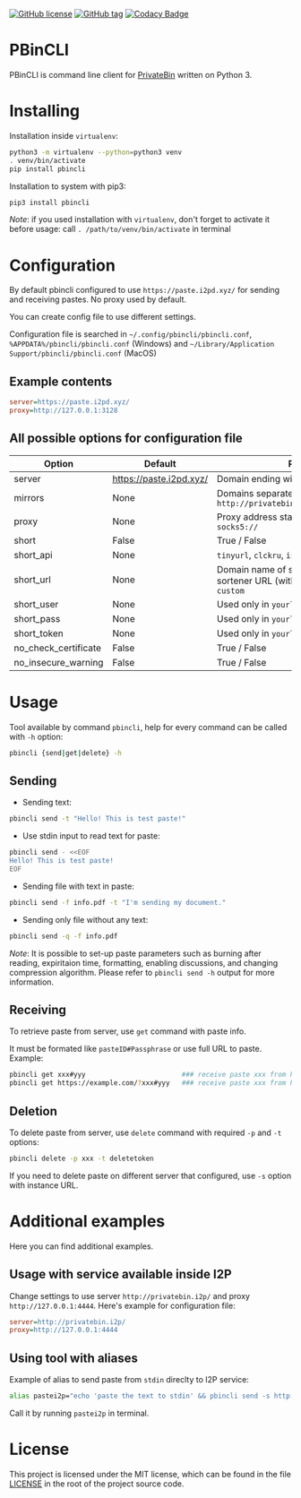 [![GitHub license](https://img.shields.io/github/license/r4sas/PBinCLI.svg)](https://github.com/r4sas/PBinCLI/blob/master/LICENSE)
[![GitHub tag](https://img.shields.io/github/tag/r4sas/PBinCLI.svg)](https://github.com/r4sas/PBinCLI/tags/)
[![Codacy Badge](https://app.codacy.com/project/badge/Grade/4f24f43356a84621bbd9078c4b3f1b70)](https://www.codacy.com/gh/r4sas/PBinCLI/dashboard?utm_source=github.com&amp;utm_medium=referral&amp;utm_content=r4sas/PBinCLI&amp;utm_campaign=Badge_Grade)

PBinCLI
=====

PBinCLI is command line client for [PrivateBin](https://github.com/PrivateBin/PrivateBin/) written on Python 3.

Installing
=====

Installation inside `virtualenv`:
```bash
python3 -m virtualenv --python=python3 venv
. venv/bin/activate
pip install pbincli
```

Installation to system with pip3:
```bash
pip3 install pbincli
```

*Note*: if you used installation with `virtualenv`, don't forget to activate it before usage: call `. /path/to/venv/bin/activate` in terminal

Configuration
=====

By default pbincli configured to use `https://paste.i2pd.xyz/` for sending and receiving pastes. No proxy used by default.

You can create config file to use different settings.

Configuration file is searched in `~/.config/pbincli/pbincli.conf`, `%APPDATA%/pbincli/pbincli.conf` (Windows) and `~/Library/Application Support/pbincli/pbincli.conf` (MacOS)

Example contents
-----

```ini
server=https://paste.i2pd.xyz/
proxy=http://127.0.0.1:3128
```

All possible options for configuration file
-----

| Option               | Default                 | Possible value |
|----------------------|-------------------------|----------------|
| server               | https://paste.i2pd.xyz/ | Domain ending with slash |
| mirrors              | None                    | Domains separated with comma, like `http://privatebin.ygg/,http://privatebin.i2p/` |
| proxy                | None                    | Proxy address starting with scheme `http://` or `socks5://` |
| short                | False                   | True / False |
| short_api            | None                    | `tinyurl`, `clckru`, `isgd`, `vgd`, `cuttly`, `yourls`, `custom` |
| short_url            | None                    | Domain name of shortener service for `yourls`, or sortener URL (with required parameters) for `custom` |
| short_user           | None                    | Used only in `yourls` |
| short_pass           | None                    | Used only in `yourls` |
| short_token          | None                    | Used only in `yourls` |
| no_check_certificate | False                   | True / False |
| no_insecure_warning  | False                   | True / False |

Usage
=====

Tool available by command `pbincli`, help for every command can be called with `-h` option:
```bash
pbincli {send|get|delete} -h
```

Sending
-----

* Sending text:
```bash
pbincli send -t "Hello! This is test paste!"
```

* Use stdin input to read text for paste:
```bash
pbincli send - <<EOF
Hello! This is test paste!
EOF
```

* Sending file with text in paste:
```bash
pbincli send -f info.pdf -t "I'm sending my document."
```

* Sending only file without any text:
```bash
pbincli send -q -f info.pdf
```

*Note*: It is possible to set-up paste parameters such as burning after reading, expiritaion time, formatting, enabling discussions, and changing compression algorithm. Please refer to `pbincli send -h` output for more information.

Receiving
-----

To retrieve paste from server, use `get` command with paste info.

It must be formated like `pasteID#Passphrase` or use full URL to paste. Example:
```bash
pbincli get xxx#yyy                        ### receive paste xxx from https://paste.i2pd.xyz/ by default
pbincli get https://example.com/?xxx#yyy   ### receive paste xxx from https://example.com/
```

Deletion
-----

To delete paste from server, use `delete` command with required `-p` and `-t` options:
```bash
pbincli delete -p xxx -t deletetoken
```

If you need to delete paste on different server that configured, use `-s` option with instance URL.

Additional examples
=====

Here you can find additional examples.

Usage with service available inside I2P
-----

Change settings to use server `http://privatebin.i2p/` and proxy `http://127.0.0.1:4444`. Here's example for configuration file:
```ini
server=http://privatebin.i2p/
proxy=http://127.0.0.1:4444
```

Using tool with aliases
-----

Example of alias to send paste from `stdin` direclty to I2P service:
```bash
alias pastei2p="echo 'paste the text to stdin' && pbincli send -s http://privatebin.i2p/ -x http://127.0.0.1:4444 -"
```

Call it by running `pastei2p` in terminal.

License
=====

This project is licensed under the MIT license, which can be found in the file [LICENSE](https://github.com/r4sas/PBinCLI/blob/master/LICENSE) in the root of the project source code.
